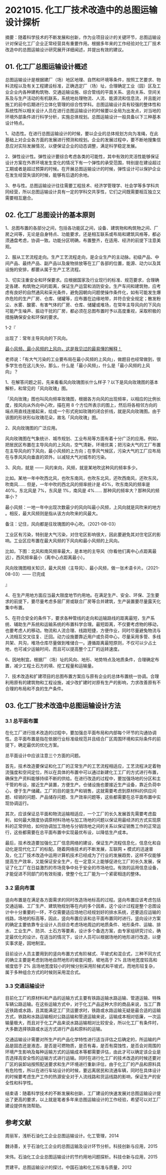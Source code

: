 # 2021015. 化工厂技术改造中的总图运输设计探析

摘要：随着科学技术的不断发展和创新，作为业项目设计的关键环节，总图运输设计对保证化工厂企业正常经营具有重要作用。根据多年来的工作经验对化工厂技术改造中的总图运输设计研究展开详细闻述，并提出有效的建议。

## 01. 化工厂总图运输设计概述

总图运输设计是根据建厂（场）地区地理、自然和环境等条件，按照工艺要求、物料流程以及有关工程建设标准，正确选定厂（场）址，合理确定工业（园）区及工业企业内各种建构筑物、交通运输设施、综合管线的平面关系、竖向关系、空间关系及与生产活动的有机联系，系统地处理物流、人流、能源流和信息流，并且能对施工的前中后期进行立体化管理的综合性学科。总图运输设计具有较强的整体性和系统性所以相关设计人员在进行总图运输设计的时候要以全局为出发点，对当地的环境外部条件进行科学分析，实施总体规划。总图运输设计一般具备以下三种基本设计特点。

1、动态性。在进行总图运输设计的时候，要以企业的总体规划方向为准绳，在此基础上对企业各方面的发展进行预测和规划。企业的发展过程中，要不断地搜集信息应对实际发展情况，以便保证企业的动态调整，满足科学稳定发展。

2、弹性设计性。弹性设计要综合考虑各类的可能性，其中有效的灵活性能够保证设计方案在外界环境发生变化的情况下有一个弹性的承受范围，特别是在建设超过工期或者是超过预算的时候。在开展总图运输设计的时候，弹性设计可以保护企业在发生经营失误的时候，能够有后退的余地。

3、参与性。总图运输设计往往需要工程技术、经济学管理学、社会学等多学科共同经营，所以总图运输设计具有一定的学科交共享性，它们之间既需要相互独立又需要相互磨合。

## 02. 化工厂总图设计的基本原则

1、总图布置的各部分之间，包括各功能区之间，设备、建筑物和构筑物之间、厂房之间等，无论是自身特点、功能要求，还是相互联系或布局和建筑风格等，都必须通盘考虑，协调一致。功能分区明确，布置整齐，在适用、经济的前提下注意美观。

2、服从工艺流程走向。生产工艺流程走向，是企业生产的主动脉。初级产品、中间产品、最终产品、副产品以及废物排放等在工厂各部的位置，能源、动力以及其设施的安排，都要从属于生产工艺流程。

3、切实注重安全和环保要求。应根据国家及行业现行的标准、规范要求，合理确定各建、构筑物之间的距离，保证生产运营和消防安全。生产车间和建筑物，应考虑有良好的自然通风和采光条件，避免因朝向问题使操作条件化，如有可能发生爆炸危险的生产厂房、仓库、储罐等，应布置在边缘地带，并符合安全规定；散发粉尘、水雾、酸雾、有害气体的厂房、仓库、储罐或堆场，在常年主导风向的下风向可能产生噪声、振动干扰的厂房，都必须在总图布置时予以高度重视，采取积极的措施确保安全和环保的要求。

1-2『

出现了：常年主导风向的下风向。

[最小风频、最小风频的上风向，这是我见过的最易懂的解释！](https://baijiahao.baidu.com/s?id=1600346856218590122&wfr=spider&for=pc)

老师说：「有大气污染的工业要布局在最小风频的上风向」，做题目也经常做到，很多学生也在这儿失分。那么，什么是「最小风频」，什么是「最小风频的上风向」？

1、在解答问题之前，先来看看风向玫瑰图长什么样子？以下是风向玫瑰图的基本解析，和常见的「风向玫瑰」图。

「风向玫瑰」图也叫风向频率玫瑰图，根据各方向风的出现频率，以相应的比例长度，按风向从外向中心吹，描在用 8 个方位所表示的图上，然后将各相邻方向的端点用直线连接起来，绘成一个形式宛如玫瑰的闭合折线，就是风向玫瑰图。由于该图的形状形似玫瑰花朵，故名「风向玫瑰」图。

2、风向玫瑰图的广泛应用。

风向玫瑰图在气象统计、城市规划、工业布局等方面有着十分广泛的应用。例如，把居民区布置在主导风向的上风向，空气清新，环境优美；把污染大气的工厂布置在主导风向的下风向，最小风频的上方向；在季风气候区，污染大气的工厂应布局在与季风风向垂直的郊外，以减轻大气对城市的污染。

3、风向，就是 —— 风的来向，风频，就是某地吹这种风的频率多少。

比如。某地一年中吹西北风，也吹东南风，也吹东北风，还吹西南风，还吹东风，吹南风…… 但是，一年中吹的西北风的频率统计是 45%，吹东南风的频率是 40%，东北风是 7%，东风是 1%，南风是 4%…… 那种风的频率大？那种风的频率小？

最小风频：一地一年中出现次数最少的风向叫最小风频，上风向就是风吹来的地方 。相反，最大风频则是指从该方向吹来的风最大。

备注：记住，风向都是往玫瑰图的中心吹。（2021-08-03）

工业区有污染，特别是大气污染，对住宅区影响很大，因此要避免其对住宅区的影响。工业区应布置在最大风频的下风向和最小风频的上风向。

比如，下图：北风和南风频率最大，是本地的主导风（你看他们离中心点距离最远），西风频率最小（离中心点距离最小）。

风向玫瑰图相关知识，最大风频（主导风）、最小风频，做一张术语卡片。（2021-08-03）—— 已完成

』

4、在生产用地方面应当最大限度地节约用地。在满足生产、安全、环保、卫生要求的前提下，要尽量考虑多层厂房或联合厂房等合并建筑，生产装置要尽量露天化集中布置。

5、在符合安全的条件下，要求各种管线的走向和运输路线的距离最短，生产系统、辅助生产系统和运输系统的布置科学合理。最短距离，不仅要考虑物的移动，也要考虑人的移动。物流和人流合理、线路短捷，方便作业，同时尽量避兔物流与人流相互交叉往复、迁回。动力设施要靠近用户或负荷中心，尽量采用多管、多线共架、共沟，堆场仓库尽量做到堆储合一。遵循距离最短原则，不仅可以少占土地，也可减少运输时间，而且可以提高整个工厂的运转速度。

6、因地制宜。根据厂（场）址的风向、地形、地势特点及地质条件，合理确定布置，减少工程土石方的填、挖工程量和运输量。

7、技术改造和扩建项目的总图布置方案应与原有企业的总体布置统一协调。合理利用原有的建筑物和工程设施，减少改扩建时对原有生产的影响，力求改善原有不合理的布局和不良的生产条件。

## 03. 化工厂技术改造中总图运输设计方法 

### 3.1 总平面布置

在化工厂进行技术改造的过程中，要加强总平面布局和内部每个环节的沟通协调性。总平面布置是指在依据行业标准级规范并且结合厂区周围环境和实际条件的前提下，确定最优的优化方案。

总平面设计中应该注意三个方面的问题。

首先，技术改造要保证和化工厂的正常生产的工艺流程相适应，工艺流程决定着物流强度和空间定位，所以在具体的布置中可以通过新建化工工厂的方式进行布置，确保生产资料能够持续不断的供给。在进行改造的过程中，要加强场地的分区和主干管的布设，接近生产装置，方便生产。仓储设施也要接近生产设备，靠近负荷中心，便于生产储藏。工厂的目的是生产和销售，这就需要考虑到原材料的供应问题、经销的问题、产品储存问题、生产效率问题等，这些都需要在总平面布置中实现协调运行。

其次，应该保证总平面和物流运输相适应，一个工厂的长久发展首先需要考虑盈利，如何最大限度协调原材料场地与加工场地的问题以保证用最经济的方式实现原料的正常供给，如何协调加工场地与分销场地之间的关系以保证销售工作的正常运行，这些都需要在总平面布置中实现最优布设，以降低生产成本。

最后，技术改造要加强化工厂信息网络的建设，保证生产流程信息化，信息化和自动化是现代化工厂的标配。随着网络技术的不断发展，互联网 + 模式的迅速普及，化工厂技术改造中运用计算机技术已经成为了行业的发展趋势，这样不仅能够提高生产效率，又能保证安全生产，在一定意义上能够促进化工厂的长久发展，保证了化工厂在日益激烈的市场竞争中处于安全的市场地位。有效的运用信息设备，才能促进不同部门的有效衔接，使整个化工厂能为一个紧密相连的整体。

### 3.2 竖向布置

竖向布置是在满足各方面需求的同时改造场地标高的过程。竖向布置应该考虑包括交通运输、工厂生产、建筑物规划等在内的多个因素，这个设计过程是整个总图设计中十分重要的一环，不仅需要适应场地已经规划好的排水系统，还要适应运输的线路，场地的标高等，因此，竖向布置应该和总平面布置同时进行。竖向设计方案的确定主要依靠专业设计人员综合考虑场地周边的地质条件、地形条件、运输、排水、工业生产、防洪、土石方等要素，设计多个备选方案，由专家组研究讨论，确定最优化的设计。在适当的情况下，设计人员可以根据场地的地形进行改造，以便实事求是，因地制宜。

目前设计人员主要用到的竖向布置方式有阶梯式、平坡式和混合式，三种不同方式的确立主要是考虑到场地自然地形的坡度问题，坡地高于 2% 且场地宽度较高和坡度低于 2% 且场地宽度较小的时候分别采用阶梯式和平坡式，而地形较复杂，属于多种组合方式的时候则采用混合式。

### 3.3 交通运输设计

目前化工厂的原材料和产品的运输方式主要有铁路运输水路运输、管道运输、特殊车辆公路运输。在这些运输方式中，对于化工产品这种大宗的商品来说，当工厂靠近铁路或水路，且其能满足工厂货运要求时，铁路或水路运输无疑是最合适的运输方式，铁路和水路运输相对公路运输和管道运输来说，运输成本相对低廉，一次运输量极大，而且对于化工产品来说水路运输相对比较安全，所以化工厂有条件时，大多数选择铁路或水运方式进行产品和原料的运输。

交通运输设计需要对所生产的产品化学特性进行适当评估之后确定的，所运输的产品是固态还是液态，是否是可燃物质，是否有毒，是否有腐蚀性，是否会对周围的环境产生影响及每种运输方式的运输成本等都需要评估，由此才可以确定该企业是否选择高安全性的运输方式进行运输。同时在进行化工厂的技术改造的时候还要对厂区的装卸站按照配送要求和生产环境进行重新评估，由于化工厂的产品和原料具有危险性，所以在进行车站设计的时候，要远离居民和流通车辆，同时在具体设计的时候要考虑生产工作的热源安全对于人流线路和货运线路的影响，保证生产的安全性和科学性。

结束语：随着科学技术的不断发展和创新，工厂建设的快速发展对总图运输设计提出了更高的要求，以上就是笔者多年来总图运输设计的工作经验，希望可以对工厂建设提供有效帮助。

## 参考文献

周丽军，浅析石油化工企业总图运输设计。化工管理，2014

魏诗善，关于石油化工企业的总图运输及设计环节分析。科技创新与应用，2015

宋伟。石油化工企业总图运输设计的节约用地问题探析。科技仓新与应用，2015

贾建平。总图运输设计的探讨。中国石油和化工标准与质量，2012